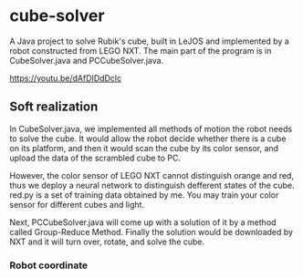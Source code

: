 # cube-solver

A Java project to solve Rubik's cube, built in LeJOS and implemented by a robot constructed from LEGO NXT. The main part of the program is in CubeSolver.java and PCCubeSolver.java.

https://youtu.be/dAfDIDdDclc


## Soft realization

In CubeSolver.java, we implemented all methods of motion the robot needs to solve the cube. It would allow the robot decide whether there is a cube on its platform, and then it would scan the cube by its color sensor, and upload the data of the scrambled cube to PC. 

However, the color sensor of LEGO NXT cannot distinguish orange and red, thus we deploy a neural network to distinguish defferent states of the cube. red.py is a set of training data obtained by me. You may train your color sensor for different cubes and light.

Next, PCCubeSolver.java will come up with a solution of it by a method called Group-Reduce Method. Finally the solution would be downloaded by NXT and it will turn over, rotate, and solve the cube.

### Robot coordinate

